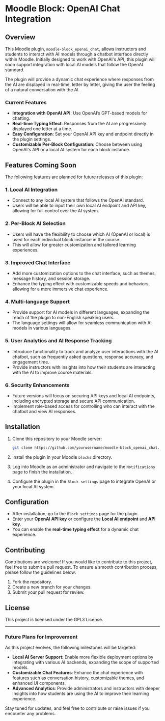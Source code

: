 # Moodle Block: OpenAI Chat Integration

## Overview

This Moodle plugin, `moodle-block_openai_chat`, allows instructors and students to interact with AI models through a chatbot interface directly within Moodle. Initially designed to work with OpenAI's API, this plugin will soon support integration with local AI models that follow the OpenAI standard. 

The plugin will provide a dynamic chat experience where responses from the AI are displayed in real-time, letter by letter, giving the user the feeling of a natural conversation with the AI.

### Current Features

- **Integration with OpenAI API**: Use OpenAI’s GPT-based models for chatting.
- **Real-time Typing Effect**: Responses from the AI are progressively displayed one letter at a time.
- **Easy Configuration**: Set your OpenAI API key and endpoint directly in the plugin settings.
- **Customizable Per-Block Configuration**: Choose between using OpenAI's API or a local AI system for each block instance.

## Features Coming Soon

The following features are planned for future releases of this plugin:

### 1. **Local AI Integration**
   - Connect to any local AI system that follows the OpenAI standard.
   - Users will be able to input their own local AI endpoint and API key, allowing for full control over the AI system.

### 2. **Per-Block AI Selection**
   - Users will have the flexibility to choose which AI (OpenAI or local) is used for each individual block instance in the course.
   - This will allow for greater customization and tailored learning experiences.

### 3. **Improved Chat Interface**
   - Add more customization options to the chat interface, such as themes, message history, and session storage.
   - Enhance the typing effect with customizable speeds and behaviors, allowing for a more immersive chat experience.

### 4. **Multi-language Support**
   - Provide support for AI models in different languages, expanding the reach of the plugin to non-English speaking users.
   - The language settings will allow for seamless communication with AI models in various languages.

### 5. **User Analytics and AI Response Tracking**
   - Introduce functionality to track and analyze user interactions with the AI chatbot, such as frequently asked questions, response accuracy, and engagement time.
   - Provide instructors with insights into how their students are interacting with the AI to improve course materials.

### 6. **Security Enhancements**
   - Future versions will focus on securing API keys and local AI endpoints, including encrypted storage and secure API communication.
   - Implement role-based access for controlling who can interact with the chatbot and view AI responses.

## Installation

1. Clone this repository to your Moodle server:

   ```bash
   git clone https://github.com/yourusername/moodle-block_openai_chat.git
   ```

2. Install the plugin in your Moodle `blocks` directory.
   
3. Log into Moodle as an administrator and navigate to the `Notifications` page to finish the installation.

4. Configure the plugin in the `Block settings` page to integrate OpenAI or your local AI system.

## Configuration

- After installation, go to the `Block settings` page for the plugin.
- Enter your **OpenAI API key** or configure the **Local AI endpoint** and **API key**.
- You can enable the **real-time typing effect** for a dynamic chat experience.

## Contributing

Contributions are welcome! If you would like to contribute to this project, feel free to submit a pull request. To ensure a smooth contribution process, please follow the guidelines below:

1. Fork the repository.
2. Create a new branch for your changes.
3. Submit your pull request for review.

## License

This project is licensed under the GPL3 License.

---

### Future Plans for Improvement

As this project evolves, the following milestones will be targeted:

- **Local AI Server Support**: Enable more flexible deployment options by integrating with various AI backends, expanding the scope of supported models.
- **Customizable Chat Features**: Enhance the chat experience with features such as conversation history, customizable themes, and enhanced UI components.
- **Advanced Analytics**: Provide administrators and instructors with deeper insights into how students are using the AI to improve their learning experience.
  
Stay tuned for updates, and feel free to contribute or raise issues if you encounter any problems.
